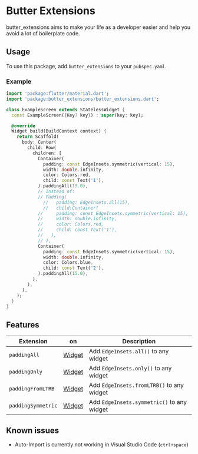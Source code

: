 # Butter Extensions

butter_extensions aims to make your life as a developer easier and help you avoid a lot of boilerplate code.

## Usage

To use this package, add `butter_extensions` to your `pubspec.yaml`.

### Example

```dart
import 'package:flutter/material.dart';
import 'package:butter_extensions/butter_extensions.dart';

class ExampleScreen extends StatelessWidget {
  const ExampleScreen({Key? key}) : super(key: key);

  @override
  Widget build(BuildContext context) {
    return Scaffold(
      body: Center(
        child: Row(
          children: [
            Container(
              padding: const EdgeInsets.symmetric(vertical: 15),
              width: double.infinity,
              color: Colors.red,
              child: const Text('1'),
            ).paddingAll(15.0),
            // Instead of:
            // Padding(
	          //   padding: EdgeInsets.all(15),
	          //   child:Container(
            //     padding: const EdgeInsets.symmetric(vertical: 15),
            //     width: double.infinity,
            //     color: Colors.red,
            //     child: const Text('1'),
            //   ),
            // ),
            Container(
              padding: const EdgeInsets.symmetric(vertical: 15),
              width: double.infinity,
              color: Colors.blue,
              child: const Text('2'),
            ).paddingAll(15.0),
          ],
        ),
      ),
    );
  }
}
```

## Features

| Extension          | on                                                                  | Description                                |
| ------------------ | ------------------------------------------------------------------- | ------------------------------------------ |
| `paddingAll`       | [Widget](https://api.flutter.dev/flutter/widgets/Widget-class.html) | Add `EdgeInsets.all()` to any widget       |
| `paddingOnly`      | [Widget](https://api.flutter.dev/flutter/widgets/Widget-class.html) | Add `EdgeInsets.only()` to any widget      |
| `paddingFromLTRB`  | [Widget](https://api.flutter.dev/flutter/widgets/Widget-class.html) | Add `EdgeInsets.fromLTRB()` to any widget  |
| `paddingSymmetric` | [Widget](https://api.flutter.dev/flutter/widgets/Widget-class.html) | Add `EdgeInsets.symmetric()` to any widget |

## Known issues

- Auto-Import is currently not working in Visual Studio Code (`ctrl+space`)
